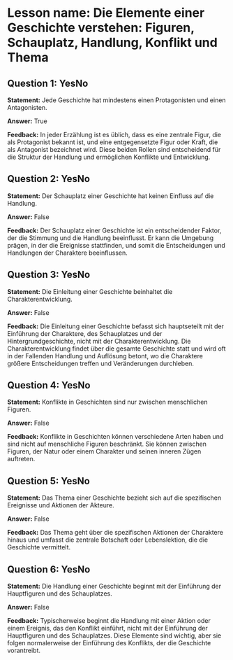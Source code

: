 # Lesson name: Die Elemente einer Geschichte verstehen: Figuren, Schauplatz, Handlung, Konflikt und Thema

## Question 1: YesNo

**Statement:** Jede Geschichte hat mindestens einen Protagonisten und einen Antagonisten.

**Answer:** True

**Feedback:**
In jeder Erzählung ist es üblich, dass es eine zentrale Figur, die als Protagonist bekannt ist, und eine entgegensetzte Figur oder Kraft, die als Antagonist bezeichnet wird. Diese beiden Rollen sind entscheidend für die Struktur der Handlung und ermöglichen Konflikte und Entwicklung.


## Question 2: YesNo

**Statement:** Der Schauplatz einer Geschichte hat keinen Einfluss auf die Handlung.

**Answer:** False

**Feedback:**
Der Schauplatz einer Geschichte ist ein entscheidender Faktor, der die Stimmung und die Handlung beeinflusst. Er kann die Umgebung prägen, in der die Ereignisse stattfinden, und somit die Entscheidungen und Handlungen der Charaktere beeinflussen.


## Question 3: YesNo

**Statement:** Die Einleitung einer Geschichte beinhaltet die Charakterentwicklung.

**Answer:** False

**Feedback:**
Die Einleitung einer Geschichte befasst sich hauptseteilt mit der Einführung der Charaktere, des Schauplatzes und der Hintergrundgeschichte, nicht mit der Charakterentwicklung. Die Charakterentwicklung findet über die gesamte Geschichte statt und wird oft in der Fallenden Handlung und Auflösung betont, wo die Charaktere größere Entscheidungen treffen und Veränderungen durchleben.


## Question 4: YesNo

**Statement:** Konflikte in Geschichten sind nur zwischen menschlichen Figuren.

**Answer:** False

**Feedback:**
Konflikte in Geschichten können verschiedene Arten haben und sind nicht auf menschliche Figuren beschränkt. Sie können zwischen Figuren, der Natur oder einem Charakter und seinen inneren Zügen auftreten.


## Question 5: YesNo

**Statement:** Das Thema einer Geschichte bezieht sich auf die spezifischen Ereignisse und Aktionen der Akteure.

**Answer:** False

**Feedback:**
Das Thema geht über die spezifischen Aktionen der Charaktere hinaus und umfasst die zentrale Botschaft oder Lebenslektion, die die Geschichte vermittelt.


## Question 6: YesNo

**Statement:** Die Handlung einer Geschichte beginnt mit der Einführung der Hauptfiguren und des Schauplatzes.

**Answer:** False

**Feedback:**
Typischerweise beginnt die Handlung mit einer Aktion oder einem Ereignis, das den Konflikt einführt, nicht mit der Einführung der Hauptfiguren und des Schauplatzes. Diese Elemente sind wichtig, aber sie folgen normalerweise der Einführung des Konflikts, der die Geschichte vorantreibt.

